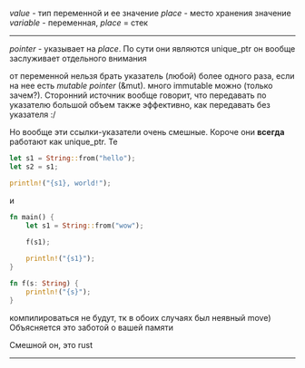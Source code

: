 _value_ - тип переменной и ее значение
_place_ - место хранения значение
_variable_ - переменная, _place_ = стек

___
_pointer_ - указывает на _place_. По сути они являются unique_ptr
он вообще заслуживает отдельного внимания

от переменной нельзя брать указатель (любой) более одного раза, если на нее есть *mutable pointer* (&mut). много immutable можно (только зачем?). Сторонний источник вообще говорит, что передавать по указателю большой объем также эффективно, как передавать без указателя :/

Но вообще эти ссылки-указатели очень смешные. Короче они **всегда** работают как unique_ptr. Те

```rust
let s1 = String::from("hello");
let s2 = s1;

println!("{s1}, world!");
```

и

```rust
fn main() {
    let s1 = String::from("wow");
    
    f(s1);

    println!("{s1}");
}

fn f(s: String) {
    println!("{s}");
}
```

компилироваться не будут, тк в обоих случаях был неявный move) Объясняется это заботой о вашей памяти

Смешной он, это rust
___


